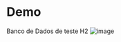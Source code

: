 # Demo
Banco de Dados de teste H2
![image](https://github.com/Wpnnt/Demo/assets/93552279/70c54204-e7bd-48e7-beef-23803fea5b01)

